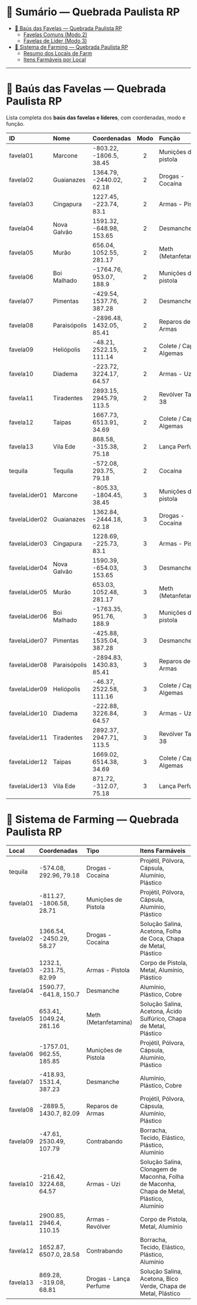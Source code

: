# 📘 Sumário — Quebrada Paulista RP

- [🧱 Baús das Favelas — Quebrada Paulista RP](#-baús-das-favelas--quebrada-paulista-rp)
  - [Favelas Comuns (Modo 2)](#favelas-comuns-modo-2)
  - [Favelas de Líder (Modo 3)](#favelas-de-líder-modo-3)
- [🌾 Sistema de Farming — Quebrada Paulista RP](#-sistema-de-farming--quebrada-paulista-rp)
  - [Resumo dos Locais de Farm](#resumo-dos-locais-de-farm)
  - [Itens Farmáveis por Local](#itens-farmáveis-por-local)

---

# 🧱 Baús das Favelas — Quebrada Paulista RP

Lista completa dos **baús das favelas e líderes**, com coordenadas, modo e função.

| ID | Nome | Coordenadas | Modo | Função |
|:--|:--|:--|:--:|:--|
| favela01 | Marcone | -803.22, -1806.5, 38.45 | 2 | Munições de pistola |
| favela02 | Guaianazes | 1364.79, -2440.02, 62.18 | 2 | Drogas - Cocaína |
| favela03 | Cingapura | 1227.45, -223.74, 83.1 | 2 | Armas - Pistola |
| favela04 | Nova Galvão | 1591.32, -648.98, 153.65 | 2 | Desmanche |
| favela05 | Murão | 656.04, 1052.55, 281.17 | 2 | Meth (Metanfetamina) |
| favela06 | Boi Malhado | -1764.76, 953.07, 188.9 | 2 | Munições de pistola |
| favela07 | Pimentas | -429.54, 1537.76, 387.28 | 2 | Desmanche |
| favela08 | Paraisópolis | -2896.48, 1432.05, 85.41 | 2 | Reparos de Armas |
| favela09 | Heliópolis | -48.21, 2522.15, 111.14 | 2 | Colete / Capuz / Algemas |
| favela10 | Diadema | -223.72, 3224.17, 64.57 | 2 | Armas - Uzi |
| favela11 | Tiradentes | 2893.15, 2945.79, 113.5 | 2 | Revólver Taurus 38 |
| favela12 | Taipas | 1667.73, 6513.91, 34.69 | 2 | Colete / Capuz / Algemas |
| favela13 | Vila Ede | 868.58, -315.38, 75.18 | 2 | Lança Perfume |
| tequila | Tequila | -572.08, 293.75, 79.18 | 2 | Cocaína |
| favelaLider01 | Marcone | -805.33, -1804.45, 38.45 | 3 | Munições de pistola |
| favelaLider02 | Guaianazes | 1362.84, -2444.18, 62.18 | 3 | Drogas - Cocaína |
| favelaLider03 | Cingapura | 1228.69, -225.73, 83.1 | 3 | Armas - Pistola |
| favelaLider04 | Nova Galvão | 1590.39, -654.03, 153.65 | 3 | Desmanche |
| favelaLider05 | Murão | 653.03, 1052.48, 281.17 | 3 | Meth (Metanfetamina) |
| favelaLider06 | Boi Malhado | -1763.35, 951.76, 188.9 | 3 | Munições de pistola |
| favelaLider07 | Pimentas | -425.88, 1535.04, 387.28 | 3 | Desmanche |
| favelaLider08 | Paraisópolis | -2894.83, 1430.83, 85.41 | 3 | Reparos de Armas |
| favelaLider09 | Heliópolis | -46.37, 2522.58, 111.16 | 3 | Colete / Capuz / Algemas |
| favelaLider10 | Diadema | -222.88, 3226.84, 64.57 | 3 | Armas - Uzi |
| favelaLider11 | Tiradentes | 2892.37, 2947.71, 113.5 | 3 | Revólver Taurus 38 |
| favelaLider12 | Taipas | 1669.02, 6514.38, 34.69 | 3 | Colete / Capuz / Algemas |
| favelaLider13 | Vila Ede | 871.72, -312.07, 75.18 | 3 | Lança Perfume |


# 🌾 Sistema de Farming — Quebrada Paulista RP

| Local | Coordenadas | Tipo | Itens Farmáveis |
|:--|:--|:--|:--|
| tequila | -574.08, 292.96, 79.18 | Drogas - Cocaína | Projétil, Pólvora, Cápsula, Alumínio, Plástico |
| favela01 | -811.27, -1806.58, 28.71 | Munições de Pistola | Projétil, Pólvora, Cápsula, Alumínio, Plástico |
| favela02 | 1366.54, -2450.29, 58.27 | Drogas - Cocaína | Solução Salina, Acetona, Folha de Coca, Chapa de Metal, Plástico |
| favela03 | 1232.1, -231.75, 82.99 | Armas - Pistola | Corpo de Pistola, Metal, Alumínio, Plástico |
| favela04 | 1590.77, -641.8, 150.7 | Desmanche | Alumínio, Plástico, Cobre |
| favela05 | 653.41, 1049.24, 281.16 | Meth (Metanfetamina) | Solução Salina, Acetona, Ácido Sulfúrico, Chapa de Metal, Plástico |
| favela06 | -1757.01, 962.55, 185.85 | Munições de Pistola | Projétil, Pólvora, Cápsula, Alumínio, Plástico |
| favela07 | -418.93, 1531.4, 387.23 | Desmanche | Alumínio, Plástico, Cobre |
| favela08 | -2889.5, 1430.7, 82.09 | Reparos de Armas | Projétil, Pólvora, Cápsula, Alumínio, Plástico |
| favela09 | -47.61, 2530.49, 107.79 | Contrabando | Borracha, Tecido, Elástico, Plástico, Alumínio |
| favela10 | -216.42, 3224.68, 64.57 | Armas - Uzi | Solução Salina, Clonagem de Maconha, Folha de Maconha, Chapa de Metal, Plástico, Alumínio |
| favela11 | 2900.85, 2946.4, 110.15 | Armas - Revólver | Corpo de Pistola, Metal, Alumínio |
| favela12 | 1652.87, 6507.0, 28.58 | Contrabando | Borracha, Tecido, Elástico, Plástico, Alumínio |
| favela13 | 869.28, -319.08, 68.81 | Drogas - Lança Perfume | Solução Salina, Acetona, Bico Verde, Chapa de Metal, Plástico |

